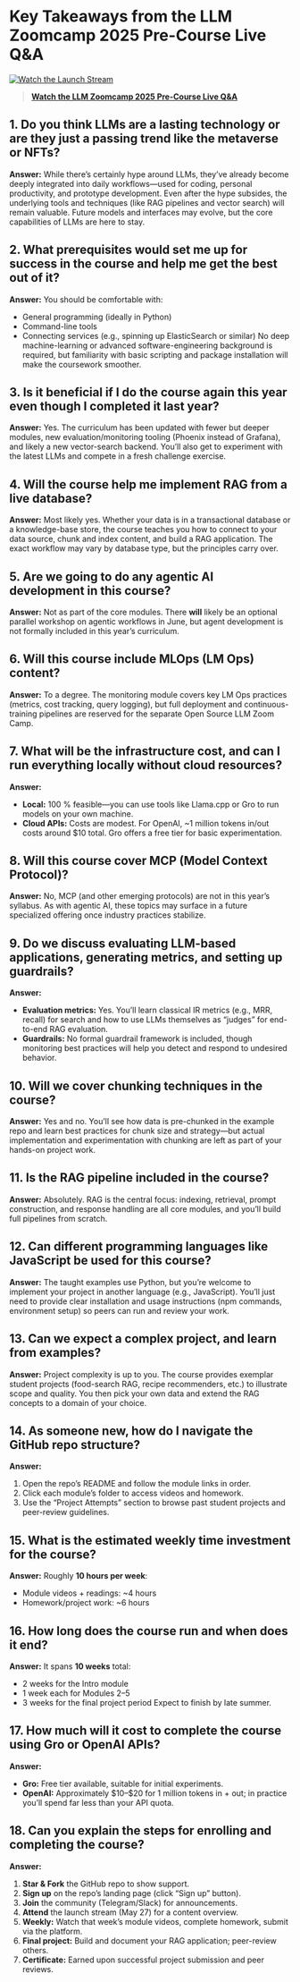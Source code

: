 # Key Takeaways from the LLM Zoomcamp 2025 Pre-Course Live Q&A

[![Watch the Launch Stream](https://img.youtube.com/vi/8lgiOLMMKcY/maxresdefault.jpg)](https://youtu.be/8lgiOLMMKcY)

> **[Watch the LLM Zoomcamp 2025 Pre-Course Live Q&A](https://youtu.be/8lgiOLMMKcY)**

## 1. Do you think LLMs are a lasting technology or are they just a passing trend like the metaverse or NFTs?

**Answer:** While there’s certainly hype around LLMs, they’ve already become deeply integrated into daily workflows—used for coding, personal productivity, and prototype development. Even after the hype subsides, the underlying tools and techniques (like RAG pipelines and vector search) will remain valuable. Future models and interfaces may evolve, but the core capabilities of LLMs are here to stay.

## 2. What prerequisites would set me up for success in the course and help me get the best out of it?

**Answer:** You should be comfortable with:

* General programming (ideally in Python)
* Command-line tools
* Connecting services (e.g., spinning up ElasticSearch or similar)
  No deep machine-learning or advanced software-engineering background is required, but familiarity with basic scripting and package installation will make the coursework smoother.

## 3. Is it beneficial if I do the course again this year even though I completed it last year?

**Answer:** Yes. The curriculum has been updated with fewer but deeper modules, new evaluation/monitoring tooling (Phoenix instead of Grafana), and likely a new vector-search backend. You’ll also get to experiment with the latest LLMs and compete in a fresh challenge exercise.

## 4. Will the course help me implement RAG from a live database?

**Answer:** Most likely yes. Whether your data is in a transactional database or a knowledge-base store, the course teaches you how to connect to your data source, chunk and index content, and build a RAG application. The exact workflow may vary by database type, but the principles carry over.

## 5. Are we going to do any agentic AI development in this course?

**Answer:** Not as part of the core modules. There **will** likely be an optional parallel workshop on agentic workflows in June, but agent development is not formally included in this year’s curriculum.

## 6. Will this course include MLOps (LM Ops) content?

**Answer:** To a degree. The monitoring module covers key LM Ops practices (metrics, cost tracking, query logging), but full deployment and continuous-training pipelines are reserved for the separate Open Source LLM Zoom Camp.

## 7. What will be the infrastructure cost, and can I run everything locally without cloud resources?

**Answer:**

* **Local:** 100 % feasible—you can use tools like Llama.cpp or Gro to run models on your own machine.
* **Cloud APIs:** Costs are modest. For OpenAI, \~1 million tokens in/out costs around \$10 total. Gro offers a free tier for basic experimentation.

## 8. Will this course cover MCP (Model Context Protocol)?

**Answer:** No, MCP (and other emerging protocols) are not in this year’s syllabus. As with agentic AI, these topics may surface in a future specialized offering once industry practices stabilize.

## 9. Do we discuss evaluating LLM-based applications, generating metrics, and setting up guardrails?

**Answer:**

* **Evaluation metrics:** Yes. You’ll learn classical IR metrics (e.g., MRR, recall) for search and how to use LLMs themselves as “judges” for end-to-end RAG evaluation.
* **Guardrails:** No formal guardrail framework is included, though monitoring best practices will help you detect and respond to undesired behavior.

## 10. Will we cover chunking techniques in the course?

**Answer:** Yes and no. You’ll see how data is pre-chunked in the example repo and learn best practices for chunk size and strategy—but actual implementation and experimentation with chunking are left as part of your hands-on project work.

## 11. Is the RAG pipeline included in the course?

**Answer:** Absolutely. RAG is the central focus: indexing, retrieval, prompt construction, and response handling are all core modules, and you’ll build full pipelines from scratch.

## 12. Can different programming languages like JavaScript be used for this course?

**Answer:** The taught examples use Python, but you’re welcome to implement your project in another language (e.g., JavaScript). You’ll just need to provide clear installation and usage instructions (npm commands, environment setup) so peers can run and review your work.

## 13. Can we expect a complex project, and learn from examples?

**Answer:** Project complexity is up to you. The course provides exemplar student projects (food-search RAG, recipe recommenders, etc.) to illustrate scope and quality. You then pick your own data and extend the RAG concepts to a domain of your choice.

## 14. As someone new, how do I navigate the GitHub repo structure?

**Answer:**

1. Open the repo’s README and follow the module links in order.
2. Click each module’s folder to access videos and homework.
3. Use the “Project Attempts” section to browse past student projects and peer-review guidelines.

## 15. What is the estimated weekly time investment for the course?

**Answer:** Roughly **10 hours per week**:

* Module videos + readings: \~4 hours
* Homework/project work: \~6 hours

## 16. How long does the course run and when does it end?

**Answer:** It spans **10 weeks** total:

* 2 weeks for the Intro module
* 1 week each for Modules 2–5
* 3 weeks for the final project period
  Expect to finish by late summer.

## 17. How much will it cost to complete the course using Gro or OpenAI APIs?

**Answer:**

* **Gro:** Free tier available, suitable for initial experiments.
* **OpenAI:** Approximately \$10–\$20 for 1 million tokens in + out; in practice you’ll spend far less than your API quota.

## 18. Can you explain the steps for enrolling and completing the course?

**Answer:**

1. **Star & Fork** the GitHub repo to show support.
2. **Sign up** on the repo’s landing page (click “Sign up” button).
3. **Join** the community (Telegram/Slack) for announcements.
4. **Attend** the launch stream (May 27) for a content overview.
5. **Weekly:** Watch that week’s module videos, complete homework, submit via the platform.
6. **Final project:** Build and document your RAG application; peer-review others.
7. **Certificate:** Earned upon successful project submission and peer reviews.
